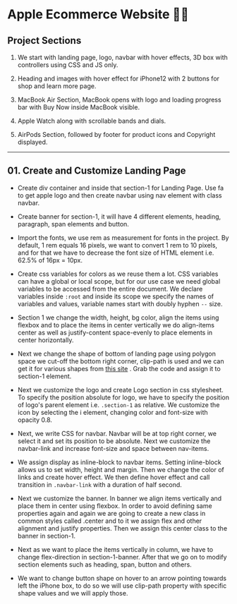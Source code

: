 # Apple Ecommerce Website 🛒🛒

## Project Sections

1. We start with landing page, logo, navbar with hover effects, 3D box with controllers using CSS and JS only.

2. Heading and images with hover effect for iPhone12 with 2 buttons for shop and learn more page.

3. MacBook Air Section, MacBook opens with logo and loading progress bar with Buy Now inside MacBook visible.

4. Apple Watch along with scrollable bands and dials.

5. AirPods Section, followed by footer for product icons and Copyright displayed.

---

## 01. Create and Customize Landing Page

- Create div container and inside that section-1 for Landing Page. Use fa to get apple logo and then create navbar using nav element with class navbar.

- Create banner for section-1, it will have 4 different elements, heading, paragraph, span elements and button.

- Import the fonts, we use rem as measurement for fonts in the project. By default, 1 rem equals 16 pixels, we want to convert 1 rem to 10 pixels, and for that we have to decrease the font size of HTML element i.e. 62.5% of 16px = 10px.

- Create css variables for colors as we reuse them a lot. CSS variables can have a global or local scope, but for our use case we need global variables to be accessed from the entire document. We declare variables inside `:root` and inside its scope we specify the names of variables and values, variable names start with doubly hyphen `--` size.

- Section 1 we change the width, height, bg color, align the items using flexbox and to place the items in center vertically we do align-items center as well as justify-content space-evenly to place elements in center horizontally.

- Next we change the shape of bottom of landing page using polygon space we cut-off the bottom right corner, clip-path is used and we can get it for various shapes from [this site](https://bennettfeely.com/clippy/) . Grab the code and assign it to section-1 element.

- Next we customize the logo and create Logo section in css stylesheet. To specify the position absolute for logo, we have to specify the position of logo's parent element i.e. `.section-1` as relative. We customize the icon by selecting the i element, changing color and font-size with opacity 0.8.

- Next, we write CSS for navbar. Navbar will be at top right corner, we select it and set its position to be absolute. Next we customize the navbar-link and increase font-size and space between nav-items.

- We assign display as inline-block to navbar items. Setting inline-block allows us to set width, height and margin. Then we change the color of links and create hover effect. We then define hover effect and call transition in `.navbar-link` with a duration of half second.

- Next we customize the banner. In banner we align items vertically and place them in center using flexbox. In order to avoid defining same properties again and again we are going to create a new class in common styles called .center and to it we assign flex and other alignment and justify properties. Then we assign this center class to the banner in section-1.

- Next as we want to place the items vertically in column, we have to change flex-direction in section-1-banner. After that we go on to modify section elements such as heading, span, button and others.

- We want to change button shape on hover to an arrow pointing towards left the iPhone box, to do so we will use clip-path property with specific shape values and we will apply those.
